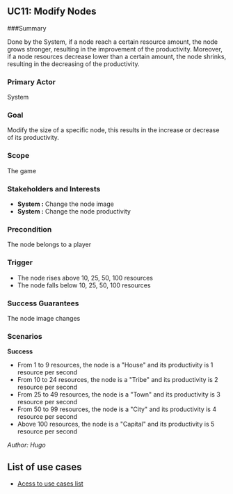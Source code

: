 ## UC11: Modify Nodes

###Summary

Done by the System, if a node reach a certain resource amount, the node grows stronger, resulting in the improvement of the productivity.
Moreover, if a node resources decrease lower than a certain amount, the node shrinks, resulting in the decreasing of the productivity.

### Primary Actor

System

### Goal

Modify the size of a specific node, this results in the increase or decrease of its productivity.

### Scope

The game

### Stakeholders and Interests

* **System :** Change the node image
* **System :** Change the node productivity

### Precondition

The node belongs to a player

### Trigger

* The node rises above 10, 25, 50, 100 resources
* The node falls below 10, 25, 50, 100 resources

### Success Guarantees

The node image changes

### Scenarios

**Success**

* From 1 to 9 resources, the node is a "House" and its productivity is 1 resource per second
* From 10 to 24 resources, the node is a "Tribe" and its productivity is 2 resource per second
* From 25 to 49 resources, the node is a "Town" and its productivity is 3 resource per second
* From 50 to 99 resources, the node is a "City" and its productivity is 4 resource per second
* Above 100 resources, the node is a "Capital" and its productivity is 5 resource per second


*Author: Hugo*
## List of use cases
* [Acess to use cases list][L]

[L]:../UserCase.md